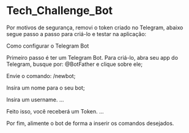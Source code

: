 # Tech_Challenge_Bot

Por motivos de segurança, removi o token criado no Telegram, abaixo segue passo a passo para criá-lo e testar na aplicação:

Como configurar o Telegram Bot

Primeiro passo é ter um Telegram Bot. Para criá-lo, abra seu app do Telegram, busque por: @BotFather e clique sobre ele;

Envie o comando: /newbot;

Insira um nome para o seu bot;

Insira um username. ...

Feito isso, você receberá um Token. ...

Por fim, alimente o bot de forma a inserir os comandos desejados.

